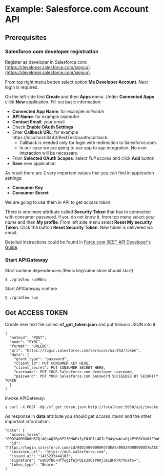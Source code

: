 # Example: Salesforce.com Account API

## Prerequisites

### Salesforce.com developer registration

Register as developer in Salesforce.com: [https://developer.salesforce.com/signup](https://developer.salesforce.com/signup).

From top right menu button select option **Me Developer Account**. Next login is required.

On the left side find **Create** and then **Apps** menu. Under **Connected Apps** click **New** application. Fill out basic information:

  * **Connected App Name**: for example *online4m*
  * **API Name**: for example *online4m*
  * **Contact Email**: your email
  * Check **Enable OAuth Settings**
  * Enter **Callback URL**: for example https://localhost:8443/RestTest/oauth/callback. 
    * Callback is needed only for login with redirection to Salesforce.com.
    * In our case we are going to use app to app integration. No user interaction will be necessary.
  * From **Selected OAuth Scopes**: select *Full access* and click **Add** button.
  * **Save** new application

As result there are 2 very important values that you can find in application settings:

  * **Consumer Key**
  * **Consumer Secret**

We are going to use them in API to get *access token*.

There is one more attribute called **Security Token** that has to connected with consumer password.
If you do not know it, from top menu select *your name* and then **My profile**. From left side menu sslect **Reset My security Token**.
Click the button **Reset Security Token**. New token is delivered via email.

Detailed instructions could be found in [Force.com REST API Developer's Guide](https://www.salesforce.com/us/developer/docs/api_rest/).

### Start APIGateway

Start runtime dependencies (Redis key/value store should start)

    $ ./gradlew runREnv

Start APIGateway runtime

    @ ./gradlew run

## Get ACCESS TOKEN

Create new text file called: **sf_get_token.json** and put followin JSON into it:

    {
      "method": "POST",
      "mode": "SYNC",
      "format": "URLENC",
      "url": "https://login.salesforce.com/services/oauth2/token",
      "data": {
        "grant_type": "password",
        "client_id": PUT CONSUMER KEY HERE,
        "client_secret": PUT CONSUMER SECRET HERE,
        "username": PUT YOUR Salesforce.com developer username,
        "password": PUT YOUR Salesforce.com password SUCCEEDED BY SECURITY TOKEN
      }
    }

Invoke APIGateway:

    $ curl -X POST -d@./sf_get_token.json http://localhost:5050/api/invoke

As response in **data** attribute you should get *access_token* and the other important information:

    "data": {
      "access_token": "00D24000000H37Q!AQsAQIRpSF2fPMWPxIyINJD1i4DILFO4yHwAtuOjkPYBBYOV0JEDnB9L1rqzja.1BXHveUFqIMxXCOZDUByMuFnYu2dpPWrI",
      "id": "https://login.salesforce.com/id/00D24000000H37QEAS/00524000000Q57wAAC",
      "instance_url": "https://eu5.salesforce.com",
      "issued_at": "1415233444183",
      "signature": "wsDDfB6/HffugIfWjPQIs2X6sPHWj3e1QPKPX7VGats=",
      "token_type": "Bearer"
    }


